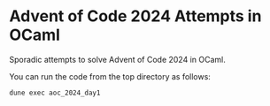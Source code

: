 # Advent of Code 2024 Attempts in OCaml

Sporadic attempts to solve Advent of Code 2024 in OCaml.

You can run the code from the top directory as follows:

```
dune exec aoc_2024_day1
```
